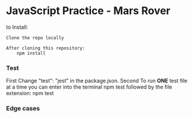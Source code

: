 # JavaScript Practice - Mars Rover 

to Install:

    Clone the repo locally 

    After cloning this repository:
        npm install


### Test

First Change "test": "jest" in the package.json.
Second To run **ONE** test file at a time you can enter into the terminal npm test followed by the file extension:
    npm test

### Edge cases

